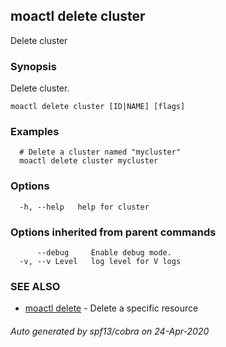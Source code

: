 ## moactl delete cluster

Delete cluster

### Synopsis

Delete cluster.

```
moactl delete cluster [ID|NAME] [flags]
```

### Examples

```
  # Delete a cluster named "mycluster"
  moactl delete cluster mycluster
```

### Options

```
  -h, --help   help for cluster
```

### Options inherited from parent commands

```
      --debug     Enable debug mode.
  -v, --v Level   log level for V logs
```

### SEE ALSO

* [moactl delete](moactl_delete.md)	 - Delete a specific resource

###### Auto generated by spf13/cobra on 24-Apr-2020
